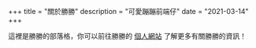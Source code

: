 +++
title = "關於勝勝"
description = "可愛蹦蹦前端仔"
date = "2021-03-14" 
+++

這裡是勝勝的部落格，你可以前往勝勝的 [個人網站](https://gnehs.net/) 了解更多有關勝勝的資訊！